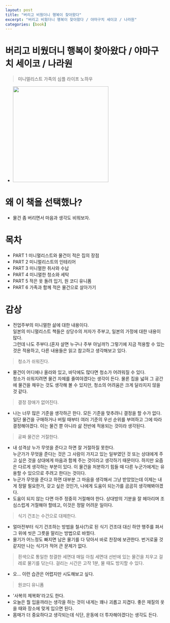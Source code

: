 ```yaml
---
layout: post
title: "버리고 비웠더니 행복이 찾아왔다"
excerpt: "버리고 비웠더니 행복이 찾아왔다 / 야마구치 세이코 / 나라원"
categories: [book]
---
```


# 버리고 비웠더니 행복이 찾아왔다 / 야마구치 세이코 / 나라원
> 미니멀리스트 가족의 심플 라이프 노하우

- <img src="http://image.kyobobook.co.kr/images/book/xlarge/467/x9788970342467.jpg" height="300"/>

# 왜 이 책을 선택했나?
- 물건 좀 버리면서 마음과 생각도 비워보자.

# 목차
- PART 1 미니멀리스트와 물건이 적은 집의 장점
- PART 2 미니멀리스트의 인테리어
- PART 3 미니멀한 취사와 수납
- PART 4 미니멀한 청소와 세탁
- PART 5 적은 옷 돌려 입기, 원 코디 유니폼
- PART 6 가족과 함께 적은 물건으로 살아가기

# 감상
- 전업주부의 미니멀한 삶에 대한 내용이다.  
  일본의 미니멀리스트 책들은 상당수의 저자가 주부고, 일본의 가정에 대한 내용이 많다.  
  그런데 나도 주부다.(혼자 살면 누구나 주부 아닐까?) 그렇기에 지금 적용할 수 있는 것은 적용하고, 다른 내용들은 읽고 참고하고 생각해보고 있다.

>청소가 쉬워진다.

- 물건이 어디에나 올라와 있고, 바닥에도 많다면 청소가 어려워질 수 있다.  
  청소가 쉬워지려면 물건 자체를 줄여야겠다는 생각이 든다. 물론 집을 넓혀 그 공간에 물건을 채우는 것도 생각해 볼 수 있지만, 청소의 어려움은 크게 달라지지 않을 것 같다.

>결정 장애가 없어진다.

- 나는 너무 많은 기준을 생각하곤 한다. 모든 기준을 맞추려니 결정을 할 수가 없다.  
  일단 물건을 구매하거나 버릴 때부터 여러 기준의 우선 순위를 부여하고 그에 따라 결정해야겠다. 이는 물건 뿐 아니라 삶 전반에 적용되는 것이라 생각된다.

> 공짜 물건은 거절한다.

- 내 성격상 누가 무엇을 준다고 하면 잘 거절하질 못한다.  
  누군가가 무엇을 준다는 것은 그 사람이 가지고 있는 일부였던 것 또는 상대에게 주고 싶은 것을 상대에게 마음과 함께 주는 것이라고 생각하기 때문이다. 하지만 요즘은 다르게 생각하는 부분이 있다. 이 물건을 처분하기 힘들 때 다른 누군가에게는 유용할 수 있으므로 주려고 한다는 것이다.
- 누군가 무엇을 준다고 하면 대부분 그 마음을 생각해서 그냥 받았었는데 이제는 내게 정말 필요한가, 갖고 싶은 것인가, 나에게 도움이 되는가를 곰곰히 생각해봐야겠다.  
- 도움이 되지 않는 다면 아주 정중히 거절해야 한다. 상대방의 기분을 잘 헤아리며 조심스럽게 거절해야 할테고, 이것은 정말 어려운 일이다.

> 식기 건조는 수건으로 대체한다.

- 얼마전부터 식기 건조하는 방법을 철사(?)로 된 식기 건조대 대신 하얀 행주를 펴서 그 위에 씻은 그릇을 말리는 방법으로 바꿨다.
- 물기가 어느정도 빠지면 남은 물기를 다 닦아서 바로 찬장에 보관한다. 번거로울 것 같지만 나는 식기가 적어 큰 문제가 없다.

> 흰색으로 통일한 청결한 세면대
> 매일 아침 세면대 선반에 있는 물건을 치우고 걸레로 물기를 닦는다. 걸리는 시간은 고작 1분, 물 때도 방지할 수 있다.

- 오... 이런 습관은 어렵지만 시도해보고 싶다.

> 원코디 유니폼

- '사복의 제복화'라고도 한다.
- 오늘은 뭘 입을까라는 생각을 하는 것이 내게는 꽤나 괴롭고 지겹다. 좋은 재질의 옷을 때와 장소에 맞게 입으면 된다.
- 몸매가 더 중요하다고 생각되는데 식단, 운동에 더 투자해야겠다는 생각도 든다.
